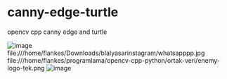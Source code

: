 # canny-edge-turtle
opencv cpp canny edge and turtle


![image](https://user-images.githubusercontent.com/49458946/130325961-e345a18e-efff-4812-bf92-3640b359601d.png)
file:///home/flankes/Downloads/blalyasarinstagram/whatsapppp.jpg
file:///home/flankes/programlama/opencv-cpp-python/ortak-veri/enemy-logo-tek.png
![image](https://user-images.githubusercontent.com/49458946/130325950-411ef3f8-f501-4c4a-9ff5-f25a0602c117.png)

